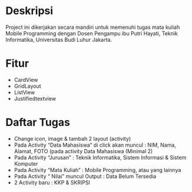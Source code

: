 # Deskripsi

Project ini dikerjakan secara mandiri untuk memenuhi tugas mata kuliah Mobile Programming dengan Dosen Pengampu ibu Putri Hayati, Teknik Informatika, Universitas Budi Luhur Jakarta.

# Fitur
- CardView
- GridLayout
- ListView
- Justifiedtextview

# Daftar Tugas
- Change icon, image & tambah 2 layout (activity)
- Pada Activity “Data Mahasiswa” di click akan muncul : NIM, Nama, Alamat, FOTO (pada activity Data Mahasiswa (Minimal 2)
- Pada Activity “Jurusan” : Teknik Informatika, Sistem Informasi & Sistem Komputer
- Pada Activity “Mata Kuliah” : Mobile Programming, atau yang lainnya 
- Pada Activity “ Nilai” muncul Output : Data Belum Tersedia
- 2 Activity baru : KKP & SKRIPSI 

